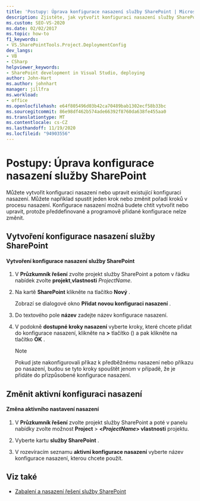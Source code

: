 ```yaml
---
title: 'Postupy: Úprava konfigurace nasazení služby SharePoint | Microsoft Docs'
description: Zjistěte, jak vytvořit konfiguraci nasazení služby SharePoint nebo upravit existující konfiguraci nasazení.
ms.custom: SEO-VS-2020
ms.date: 02/02/2017
ms.topic: how-to
f1_keywords:
- VS.SharePointTools.Project.DeploymentConfig
dev_langs:
- VB
- CSharp
helpviewer_keywords:
- SharePoint development in Visual Studio, deploying
author: John-Hart
ms.author: johnhart
manager: jillfra
ms.workload:
- office
ms.openlocfilehash: e64f805496d03b42ca70489bab1302ecf58b33bc
ms.sourcegitcommit: 86e98df462b574ade66392f8760da638fe455aa0
ms.translationtype: MT
ms.contentlocale: cs-CZ
ms.lasthandoff: 11/19/2020
ms.locfileid: "94903556"
---
```

# <a name="how-to-edit-a-sharepoint-deployment-configuration"></a>Postupy: Úprava konfigurace nasazení služby SharePoint
  Můžete vytvořit konfiguraci nasazení nebo upravit existující konfiguraci nasazení. Můžete například spustit jeden krok nebo změnit pořadí kroků v procesu nasazení. Konfigurace nasazení možná budete chtít vytvořit nebo upravit, protože předdefinované a programově přidané konfigurace nelze změnit.

## <a name="create-a-sharepoint-deployment-configuration"></a>Vytvoření konfigurace nasazení služby SharePoint

#### <a name="to-create-a-sharepoint-deployment-configuration"></a>Vytvoření konfigurace nasazení služby SharePoint

1. V **Průzkumník řešení** zvolte projekt služby SharePoint a potom v řádku nabídek zvolte **projekt**,**vlastnosti** _ProjectName_.

2. Na kartě **SharePoint** klikněte na tlačítko **Nový** .

     Zobrazí se dialogové okno **Přidat novou konfiguraci nasazení** .

3. Do textového pole **název** zadejte název konfigurace nasazení.

4. V podokně **dostupné kroky nasazení** vyberte kroky, které chcete přidat do konfigurace nasazení, klikněte na **>** tlačítko () a pak klikněte na tlačítko **OK** .

    > [!NOTE]
    > Pokud jste nakonfigurovali příkaz k předběžnému nasazení nebo příkazu po nasazení, budou se tyto kroky spouštět jenom v případě, že je přidáte do přizpůsobené konfigurace nasazení.

## <a name="change-the-active-deployment-configuration"></a>Změnit aktivní konfiguraci nasazení

#### <a name="to-change-the-active-deployment-configuration"></a>Změna aktivního nastavení nasazení

1. V **Průzkumník řešení** zvolte projekt služby SharePoint a poté v panelu nabídky zvolte možnost **Project**  >  **\<*ProjectName*> vlastnosti** projektu.

2. Vyberte kartu **služby SharePoint** .

3. V rozevíracím seznamu **aktivní konfigurace nasazení** vyberte název konfigurace nasazení, kterou chcete použít.

## <a name="see-also"></a>Viz také
- [Zabalení a nasazení řešení služby SharePoint](../sharepoint/packaging-and-deploying-sharepoint-solutions.md)
